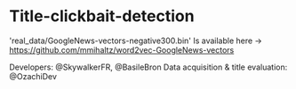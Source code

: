 # Title-clickbait-detection

'real_data/GoogleNews-vectors-negative300.bin' Is available here -> https://github.com/mmihaltz/word2vec-GoogleNews-vectors

Developers: @SkywalkerFR, @BasileBron
Data acquisition & title evaluation: @OzachiDev
